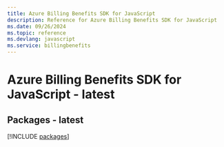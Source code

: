 ```yaml
---
title: Azure Billing Benefits SDK for JavaScript
description: Reference for Azure Billing Benefits SDK for JavaScript
ms.date: 09/26/2024
ms.topic: reference
ms.devlang: javascript
ms.service: billingbenefits
---
```

# Azure Billing Benefits SDK for JavaScript - latest
## Packages - latest
[!INCLUDE [packages](billing-benefits-index.md)]